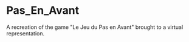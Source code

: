 # Pas_En_Avant
A recreation of the game "Le Jeu du Pas en Avant" brought to a virtual representation.

